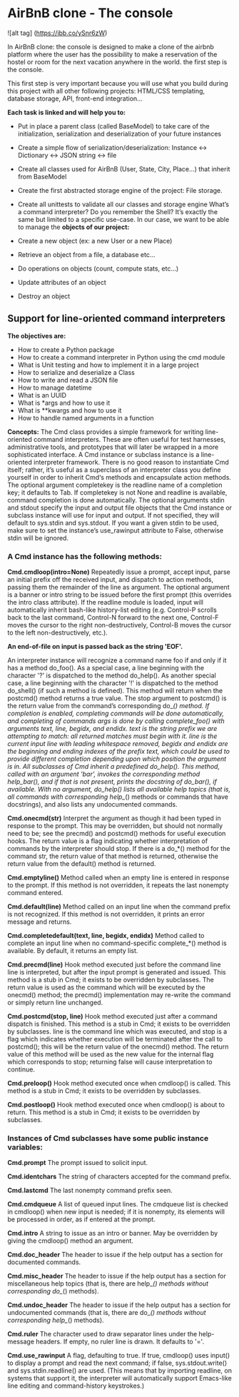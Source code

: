 # AirBnB clone - The console


![alt tag] (https://ibb.co/ySnr6zW)

In AirBnB clone: ​​the console is designed to make a clone of the airbnb platform where the user has the possibility to make a reservation of the hostel or room for the next vacation anywhere in the world. the first step is the console.

This first step is very important because you will use what you build during this project with all other following projects: HTML/CSS templating, database storage, API, front-end integration…

**Each task is linked and will help you to:**

- Put in place a parent class (called BaseModel) to take care of the initialization, serialization and deserialization of your future instances
- Create a simple flow of serialization/deserialization: Instance <-> Dictionary <-> JSON string <-> file
- Create all classes used for AirBnB (User, State, City, Place…) that inherit from BaseModel
- Create the first abstracted storage engine of the project: File storage.
- Create all unittests to validate all our classes and storage engine
What’s a command interpreter?
Do you remember the Shell? It’s exactly the same but limited to a specific use-case. 
In our case, we want to be able to manage the **objects of our project:**

- Create a new object (ex: a new User or a new Place)
- Retrieve an object from a file, a database etc…
- Do operations on objects (count, compute stats, etc…)
- Update attributes of an object
- Destroy an object
## Support for line-oriented command interpreters

**The objectives are:**

- How to create a Python package
- How to create a command interpreter in Python using the cmd module
- What is Unit testing and how to implement it in a large project
- How to serialize and deserialize a Class
- How to write and read a JSON file
- How to manage datetime
- What is an UUID
- What is *args and how to use it
- What is **kwargs and how to use it
- How to handle named arguments in a function

**Concepts:**
The Cmd class provides a simple framework for writing line-oriented command interpreters. These are often useful for test harnesses, administrative tools, and prototypes that will later be wrapped in a more sophisticated interface. A Cmd instance or subclass instance is a line-oriented interpreter framework. There is no good reason to instantiate Cmd itself; rather, it’s useful as a superclass of an interpreter class you define yourself in order to inherit Cmd‘s methods and encapsulate action methods. The optional argument completekey is the readline name of a completion key; it defaults to Tab. If completekey is not None and readline is available, command completion is done automatically. The optional arguments stdin and stdout specify the input and output file objects that the Cmd instance or subclass instance will use for input and output. If not specified, they will default to sys.stdin and sys.stdout. If you want a given stdin to be used, make sure to set the instance’s use_rawinput attribute to False, otherwise stdin will be ignored.

### A Cmd instance has the following methods:

**Cmd.cmdloop(intro=None)**
Repeatedly issue a prompt, accept input, parse an initial prefix off the received input, and dispatch to action methods, passing them the remainder of the line as argument. The optional argument is a banner or intro string to be issued before the first prompt (this overrides the intro class attribute). If the readline module is loaded, input will automatically inherit bash-like history-list editing (e.g. Control-P scrolls back to the last command, Control-N forward to the next one, Control-F moves the cursor to the right non-destructively, Control-B moves the cursor to the left non-destructively, etc.).

**An end-of-file on input is passed back as the string 'EOF'.**

An interpreter instance will recognize a command name foo if and only if it has a method do_foo(). As a special case, a line beginning with the character '?' is dispatched to the method do_help(). As another special case, a line beginning with the character '!' is dispatched to the method do_shell() (if such a method is defined). This method will return when the postcmd() method returns a true value. The stop argument to postcmd() is the return value from the command’s corresponding do_*() method. If completion is enabled, completing commands will be done automatically, and completing of commands args is done by calling complete_foo() with arguments text, line, begidx, and endidx. text is the string prefix we are attempting to match: all returned matches must begin with it. line is the current input line with leading whitespace removed, begidx and endidx are the beginning and ending indexes of the prefix text, which could be used to provide different completion depending upon which position the argument is in. All subclasses of Cmd inherit a predefined do_help(). This method, called with an argument 'bar', invokes the corresponding method help_bar(), and if that is not present, prints the docstring of do_bar(), if available. With no argument, do_help() lists all available help topics (that is, all commands with corresponding help_*() methods or commands that have docstrings), and also lists any undocumented commands.

**Cmd.onecmd(str)**
Interpret the argument as though it had been typed in response to the prompt. This may be overridden, but should not normally need to be; see the precmd() and postcmd() methods for useful execution hooks. The return value is a flag indicating whether interpretation of commands by the interpreter should stop. If there is a do_*() method for the command str, the return value of that method is returned, otherwise the return value from the default() method is returned.

**Cmd.emptyline()**
Method called when an empty line is entered in response to the prompt. If this method is not overridden, it repeats the last nonempty command entered.

**Cmd.default(line)**
Method called on an input line when the command prefix is not recognized. If this method is not overridden, it prints an error message and returns.

**Cmd.completedefault(text, line, begidx, endidx)**
Method called to complete an input line when no command-specific complete_*() method is available. By default, it returns an empty list.

**Cmd.precmd(line)**
Hook method executed just before the command line line is interpreted, but after the input prompt is generated and issued. This method is a stub in Cmd; it exists to be overridden by subclasses. The return value is used as the command which will be executed by the onecmd() method; the precmd() implementation may re-write the command or simply return line unchanged.

**Cmd.postcmd(stop, line)**
Hook method executed just after a command dispatch is finished. This method is a stub in Cmd; it exists to be overridden by subclasses. line is the command line which was executed, and stop is a flag which indicates whether execution will be terminated after the call to postcmd(); this will be the return value of the onecmd() method. The return value of this method will be used as the new value for the internal flag which corresponds to stop; returning false will cause interpretation to continue.

**Cmd.preloop()**
Hook method executed once when cmdloop() is called. This method is a stub in Cmd; it exists to be overridden by subclasses.

**Cmd.postloop()**
Hook method executed once when cmdloop() is about to return. This method is a stub in Cmd; it exists to be overridden by subclasses.

### Instances of Cmd subclasses have some public instance variables:

**Cmd.prompt**
The prompt issued to solicit input.

**Cmd.identchars**
The string of characters accepted for the command prefix.

**Cmd.lastcmd**
The last nonempty command prefix seen.

**Cmd.cmdqueue**
A list of queued input lines. The cmdqueue list is checked in cmdloop() when new input is needed; if it is nonempty, its elements will be processed in order, as if entered at the prompt.

**Cmd.intro**
A string to issue as an intro or banner. May be overridden by giving the cmdloop() method an argument.

**Cmd.doc_header**
The header to issue if the help output has a section for documented commands.

**Cmd.misc_header**
The header to issue if the help output has a section for miscellaneous help topics (that is, there are help_*() methods without corresponding do_*() methods).

**Cmd.undoc_header**
The header to issue if the help output has a section for undocumented commands (that is, there are do_*() methods without corresponding help_*() methods).

**Cmd.ruler**
The character used to draw separator lines under the help-message headers. If empty, no ruler line is drawn. It defaults to '='.

**Cmd.use_rawinput**
A flag, defaulting to true. If true, cmdloop() uses input() to display a prompt and read the next command; if false, sys.stdout.write() and sys.stdin.readline() are used. (This means that by importing readline, on systems that support it, the interpreter will automatically support Emacs-like line editing and command-history keystrokes.)


